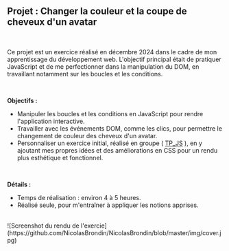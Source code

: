 ## Projet : Changer la couleur et la coupe de cheveux d'un avatar
<br/>

Ce projet est un exercice réalisé en décembre 2024 dans le cadre de mon apprentissage du développement web. L'objectif principal était de pratiquer JavaScript et de me perfectionner dans la manipulation du DOM, en travaillant notamment sur les boucles et les conditions.

<br/>

**Objectifs :**
+ Manipuler les boucles et les conditions en JavaScript pour rendre l'application interactive.
+ Travailler avec les événements DOM, comme les clics, pour permettre le changement de couleur des cheveux d'un avatar.
+ Personnaliser un exercice initial, réalisé en groupe ( [TP_JS](https://github.com/Anais-DZ/TP_JS.git) ), en y ajoutant mes propres idées et des améliorations en CSS pour un rendu plus esthétique et fonctionnel.

<br/>

**Détails :**
+ Temps de réalisation : environ 4 à 5 heures.
+ Réalisé seule, pour m'entraîner à appliquer les notions apprises.

<br/>
![Screenshot du rendu de l'exercie](https://github.com/NicolasBrondin/NicolasBrondin/blob/master/img/cover.jpg)
